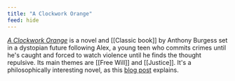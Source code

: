 ```yaml
---
title: "A Clockwork Orange"
feed: hide
---
```


_[A Clockwork Orange](https://www.worldcat.org/title/clockwork-orange/oclc/1129273623&referer=brief_results)_ is a novel and [[Classic book]] by Anthony Burgess set in a dystopian future following  Alex, a young teen who commits crimes until he's caught and forced to watch violence until he finds the thought repulsive. Its main themes are [[Free Will]] and [[Justice]]. It's a philosophically interesting novel, as this [blog post](https://www.the-pamphlet.com/articles/human-nature-in-a-clockwork-orange) explains.